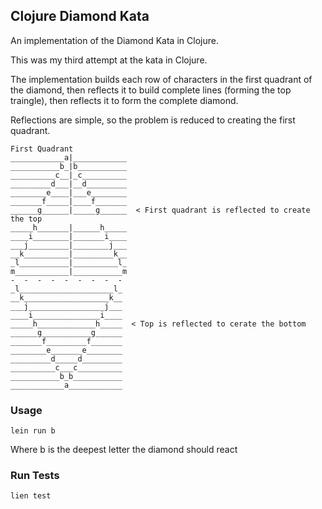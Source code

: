 ## Clojure Diamond Kata

An implementation of the Diamond Kata in Clojure.

This was my third attempt at the kata in Clojure.

The implementation builds each row of characters in the first quadrant of the diamond, then reflects it to build complete lines (forming the top traingle), then reflects it to form the complete diamond.

Reflections are simple, so the problem is reduced to creating the first quadrant.

```
First Quadrant
____________a|____________
___________b_|b___________
__________c__|_c__________
_________d___|__d_________
________e____|___e________
_______f_____|____f_______
______g______|_____g______  < First quadrant is reflected to create the top
_____h_______|______h_____
____i________|_______i____
___j_________|________j___
__k__________|_________k__
_l___________|__________l_
m____________|___________m
-  -  -  -  -  -  -  -  -
_l_____________________l_
__k___________________k__
___j_________________j___
____i_______________i____
_____h_____________h_____  < Top is reflected to cerate the bottom
______g___________g______
_______f_________f_______
________e_______e________
_________d_____d_________
__________c___c__________
___________b_b___________
____________a____________
```

### Usage

```
lein run b
```
Where b is the deepest letter the diamond should react

### Run Tests

```
lien test
```

